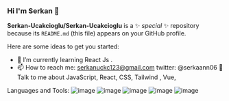 ### Hi I'm Serkan  👋


**Serkan-Ucakcioglu/Serkan-Ucakcioglu** is a ✨ _special_ ✨ repository because its `README.md` (this file) appears on your GitHub profile.

Here are some ideas to get you started:


- 🌱 I’m currently learning React Js .
- 📫 How to reach me: serkanuckc123@gmail.com twitter: @serkaann06
💬 Talk to me about JavaScript, React, CSS, Tailwind , Vue, 

Languages and Tools:
![image](https://user-images.githubusercontent.com/98692987/183293290-5256d384-9253-4957-854c-933394a9d98f.png)
![image](https://user-images.githubusercontent.com/98692987/183293401-f2518e66-655d-47fb-942c-b2bf39c8c805.png)
![image](https://user-images.githubusercontent.com/98692987/183293321-e9cd5568-50ff-4279-9622-46918fee0cc3.png)
![image](https://user-images.githubusercontent.com/98692987/183293334-20b7cae8-8124-459c-ad00-74fa614e0168.png)
![image](https://user-images.githubusercontent.com/98692987/183293365-4c36f9c1-f906-452c-965c-410454ab828b.png)
